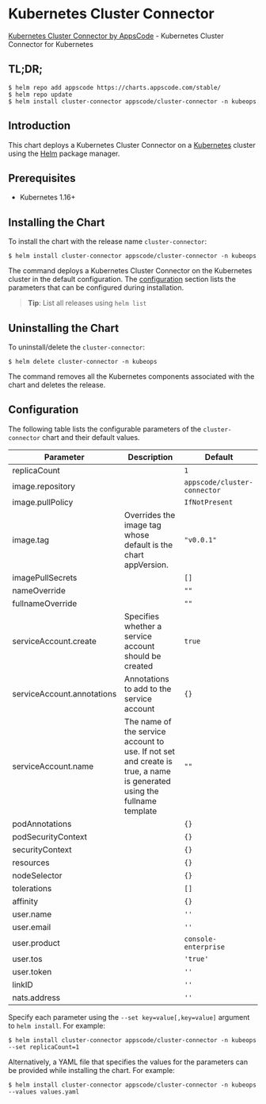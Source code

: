 # Kubernetes Cluster Connector

[Kubernetes Cluster Connector by AppsCode](https://github.com/kubeops/cluster-connector) - Kubernetes Cluster Connector for Kubernetes

## TL;DR;

```console
$ helm repo add appscode https://charts.appscode.com/stable/
$ helm repo update
$ helm install cluster-connector appscode/cluster-connector -n kubeops
```

## Introduction

This chart deploys a Kubernetes Cluster Connector on a [Kubernetes](http://kubernetes.io) cluster using the [Helm](https://helm.sh) package manager.

## Prerequisites

- Kubernetes 1.16+

## Installing the Chart

To install the chart with the release name `cluster-connector`:

```console
$ helm install cluster-connector appscode/cluster-connector -n kubeops
```

The command deploys a Kubernetes Cluster Connector on the Kubernetes cluster in the default configuration. The [configuration](#configuration) section lists the parameters that can be configured during installation.

> **Tip**: List all releases using `helm list`

## Uninstalling the Chart

To uninstall/delete the `cluster-connector`:

```console
$ helm delete cluster-connector -n kubeops
```

The command removes all the Kubernetes components associated with the chart and deletes the release.

## Configuration

The following table lists the configurable parameters of the `cluster-connector` chart and their default values.

|         Parameter          |                                                      Description                                                       |           Default            |
|----------------------------|------------------------------------------------------------------------------------------------------------------------|------------------------------|
| replicaCount               |                                                                                                                        | `1`                          |
| image.repository           |                                                                                                                        | `appscode/cluster-connector` |
| image.pullPolicy           |                                                                                                                        | `IfNotPresent`               |
| image.tag                  | Overrides the image tag whose default is the chart appVersion.                                                         | `"v0.0.1"`                   |
| imagePullSecrets           |                                                                                                                        | `[]`                         |
| nameOverride               |                                                                                                                        | `""`                         |
| fullnameOverride           |                                                                                                                        | `""`                         |
| serviceAccount.create      | Specifies whether a service account should be created                                                                  | `true`                       |
| serviceAccount.annotations | Annotations to add to the service account                                                                              | `{}`                         |
| serviceAccount.name        | The name of the service account to use. If not set and create is true, a name is generated using the fullname template | `""`                         |
| podAnnotations             |                                                                                                                        | `{}`                         |
| podSecurityContext         |                                                                                                                        | `{}`                         |
| securityContext            |                                                                                                                        | `{}`                         |
| resources                  |                                                                                                                        | `{}`                         |
| nodeSelector               |                                                                                                                        | `{}`                         |
| tolerations                |                                                                                                                        | `[]`                         |
| affinity                   |                                                                                                                        | `{}`                         |
| user.name                  |                                                                                                                        | `''`                         |
| user.email                 |                                                                                                                        | `''`                         |
| user.product               |                                                                                                                        | `console-enterprise`         |
| user.tos                   |                                                                                                                        | `'true'`                     |
| user.token                 |                                                                                                                        | `''`                         |
| linkID                     |                                                                                                                        | `''`                         |
| nats.address               |                                                                                                                        | `''`                         |


Specify each parameter using the `--set key=value[,key=value]` argument to `helm install`. For example:

```console
$ helm install cluster-connector appscode/cluster-connector -n kubeops --set replicaCount=1
```

Alternatively, a YAML file that specifies the values for the parameters can be provided while
installing the chart. For example:

```console
$ helm install cluster-connector appscode/cluster-connector -n kubeops --values values.yaml
```
